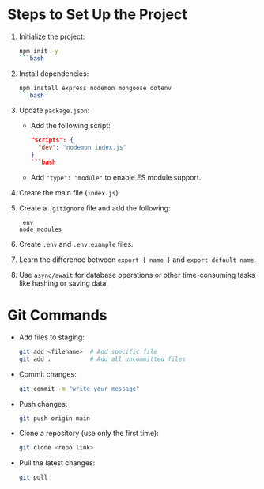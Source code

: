# Steps to Set Up the Project

1. Initialize the project:

   ```bash
   npm init -y
   ```bash

2. Install dependencies:

   ```bash
   npm install express nodemon mongoose dotenv
   ```bash

3. Update `package.json`:

   - Add the following script:
     ```json
     "scripts": {
       "dev": "nodemon index.js"
     }
     ```bash

   - Add `"type": "module"` to enable ES module support.

4. Create the main file (`index.js`).

5. Create a `.gitignore` file and add the following:

   ```
   .env
   node_modules
   ```

6. Create `.env` and `.env.example` files.

7. Learn the difference between `export { name }` and `export default name`.

8. Use `async/await` for database operations or other time-consuming tasks like hashing or saving data.

# Git Commands

- Add files to staging:

  ```bash
  git add <filename>  # Add specific file
  git add .           # Add all uncommitted files
  ```

- Commit changes:

  ```bash
  git commit -m "write your message"
  ```

- Push changes:

  ```bash
  git push origin main
  ```

- Clone a repository (use only the first time):

  ```bash
  git clone <repo link>
  ```

- Pull the latest changes:
  ```bash
  git pull
  ```
